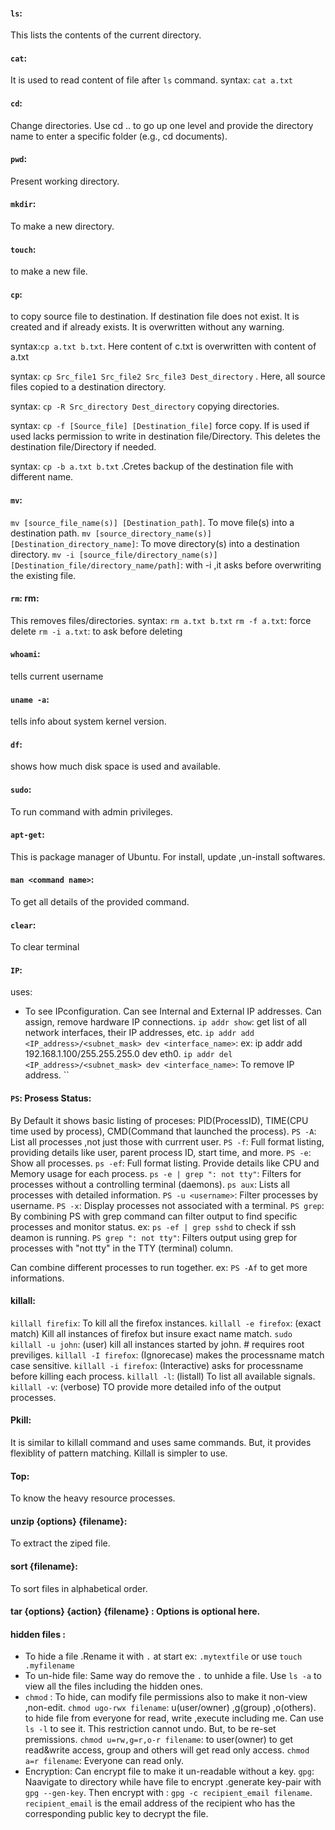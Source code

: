 #### `ls`: 
This lists the contents of the current directory.

#### `cat`: 
It is used to read content of file after `ls` command. syntax: `cat a.txt`  

#### `cd`: 
Change directories. Use cd .. to go up one level and provide the directory name to enter a specific folder (e.g., cd documents).

#### `pwd`: 
Present working directory.

#### `mkdir`: 
To make a new directory.

#### `touch`: 
to make a new file.

#### `cp`: 
to copy source file to destination. If destination file does not exist. It is created and if already exists. It is overwritten without any warning. 

syntax:`cp a.txt b.txt`. Here content of c.txt is overwritten with content of a.txt

syntax: `cp Src_file1 Src_file2 Src_file3 Dest_directory` . Here, all source files copied to a destination directory.

syntax: `cp -R Src_directory Dest_directory` copying directories.

syntax: `cp -f [Source_file] [Destination_file]` force copy. If is used if used lacks permission to write in destination file/Directory. This deletes the destination 
file/Directory if needed.

syntax: `cp -b a.txt b.txt` .Cretes backup of the destination file with different name.

#### `mv`: 
`mv [source_file_name(s)] [Destination_path]`. To move file(s) into a destination path.
`mv [source_directory_name(s)] [Destination_directory_name]`: To move directory(s) into a destination directory.
`mv -i [source_file/directory_name(s)] [Destination_file/directory_name/path]`: with -i ,it asks before overwriting the existing file.  

#### `rm`: rm: 
This removes files/directories. syntax: `rm a.txt b.txt`
`rm -f a.txt`: force delete
`rm -i a.txt`: to ask before deleting

#### `whoami`: 
tells current username 

#### `uname -a`:
tells info about system kernel version.

#### `df`:
shows how much disk space is used and available.

#### `sudo`:
To run command with admin privileges.

#### `apt-get`:
This is package manager of Ubuntu. For install, update ,un-install softwares.

#### `man <command name>`: 
To get all details of the provided command.

#### `clear`: 
To clear terminal

#### `IP`:
uses: 
- To see IPconfiguration. Can see Internal and External IP addresses. Can assign, remove hardware IP connections.
`ip addr show`: get list of all network interfaces, their IP addresses, etc.
`ip addr add <IP_address>/<subnet_mask> dev <interface_name>`: ex: ip addr add 192.168.1.100/255.255.255.0 dev eth0.
`ip addr del <IP_address>/<subnet_mask> dev <interface_name>`: To remove IP address.
``

 #### `PS`: Prosess Status:
 By Default it shows basic listing of proceses: PID(ProcessID), TIME(CPU time used by process), CMD(Command that launched the process).
 `PS -A`: List all processes ,not just those with currrent user.
 `PS -f`: Full format listing, providing details like user, parent process ID, start time, and more.
 `PS -e`: Show all processes.
 `ps -ef`: Full format listing. Provide details like CPU and Memory usage for each process. 
 `ps -e | grep ": not tty"`:  Filters for processes without a controlling terminal (daemons).
 `ps aux`: Lists all processes with detailed information.
 `PS -u <username>`: Filter processes by username.
 `PS -x`:  Display processes not associated with a terminal.
 `PS grep`: By combining PS with grep command can filter output to find specific processes and monitor status. ex: `ps -ef | grep sshd` to check if ssh deamon is running.
 `PS grep ": not tty"`: Filters output using grep for processes with "not tty" in the TTY (terminal) column.

 Can combine different processes to run together. ex: `PS -Af` to get more informations.
 
 #### killall: 
 `killall firefix`: To kill all the firefox instances.
 `killall -e firefox`: (exact match) Kill all instances of firefox but insure exact name match.
 `sudo killall -u john`: (user) kill all instances started by john. # requires root previliges. 
 `killall -I firefox`: (Ignorecase) makes the processname match case sensitive. 
 `killall -i firefox`: (Interactive) asks for processname before killing each process.
 `killall -l`: (listall) To list all available signals.
 `killall -v`: (verbose) TO provide more detailed info of the output processes. 
 
 #### Pkill: 
 It is similar to killall command and uses same commands. But, it provides flexiblity of pattern matching. Killall is simpler to use.

 #### Top: 
 To know the heavy resource processes.

 #### unzip {options} {filename}: 
 To extract the ziped file.

 #### sort {filename}: 
 To sort files in alphabetical order.

 #### tar {options} {action} {filename} : Options is optional here. 


 #### hidden files : 
 - To hide a file .Rename it with `.` at start ex: `.mytextfile` or use `touch .myfilename`
 - To un-hide  file: Same way do remove the `.` to unhide a file. Use `ls -a` to view all the files including the hidden ones.  
 - `chmod` : To hide, can modify file permissions also to make it non-view ,non-edit.
   `chmod ugo-rwx filename`: u(user/owner) ,g(group) ,o(others). 
   to hide file from everyone for read, write ,execute including me.  Can use `ls -l` to see it. This restriction cannot undo. But, to be re-set premissions.
   `chmod u=rw,g=r,o-r filename`: to user(owner) to get read&write access, group and others will get read only access.
   `chmod a=r filename`: Everyone can read only.
 - Encryption:
   Can encrypt file to make it un-readable without a  key.
   `gpg`: Naavigate to directory while have file to encrypt .generate key-pair with `gpg --gen-key`. Then encrypt with : `gpg -c recipient_email filename`.
   `recipient_email` is the email address of the recipient who has the corresponding public key to decrypt the file.
   
